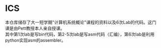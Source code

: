 # ICS
本仓库储存了大一短学期"计算机系统概论"课程的资料以及6次Lab的代码。这门课是由Pett教授本人亲自授课。\
其中第1次lab是写bin代码，第2-5次lab是写asm代码（汇编），第6次lab是利用python实现asm的assembler。
